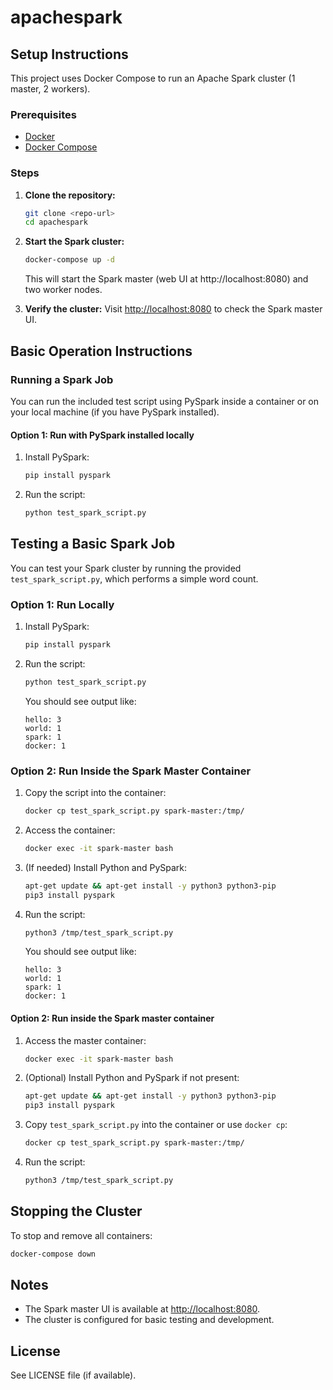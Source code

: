 # apachespark

## Setup Instructions

This project uses Docker Compose to run an Apache Spark cluster (1 master, 2 workers).

### Prerequisites

- [Docker](https://docs.docker.com/get-docker/)
- [Docker Compose](https://docs.docker.com/compose/install/)

### Steps

1. **Clone the repository:**
	```bash
	git clone <repo-url>
	cd apachespark
	```

2. **Start the Spark cluster:**
	```bash
	docker-compose up -d
	```
	This will start the Spark master (web UI at http://localhost:8080) and two worker nodes.

3. **Verify the cluster:**
	Visit [http://localhost:8080](http://localhost:8080) to check the Spark master UI.

## Basic Operation Instructions

### Running a Spark Job

You can run the included test script using PySpark inside a container or on your local machine (if you have PySpark installed).

#### Option 1: Run with PySpark installed locally

1. Install PySpark:
	```bash
	pip install pyspark
	```
2. Run the script:
	```bash
	python test_spark_script.py
	```

## Testing a Basic Spark Job

You can test your Spark cluster by running the provided `test_spark_script.py`, which performs a simple word count.

### Option 1: Run Locally

1. Install PySpark:
	```bash
	pip install pyspark
	```
2. Run the script:
	```bash
	python test_spark_script.py
	```
	You should see output like:
	```
	hello: 3
	world: 1
	spark: 1
	docker: 1
	```

### Option 2: Run Inside the Spark Master Container

1. Copy the script into the container:
	```bash
	docker cp test_spark_script.py spark-master:/tmp/
	```
2. Access the container:
	```bash
	docker exec -it spark-master bash
	```
3. (If needed) Install Python and PySpark:
	```bash
	apt-get update && apt-get install -y python3 python3-pip
	pip3 install pyspark
	```
4. Run the script:
	```bash
	python3 /tmp/test_spark_script.py
	```
	You should see output like:
	```
	hello: 3
	world: 1
	spark: 1
	docker: 1
	```

#### Option 2: Run inside the Spark master container

1. Access the master container:
	```bash
	docker exec -it spark-master bash
	```
2. (Optional) Install Python and PySpark if not present:
	```bash
	apt-get update && apt-get install -y python3 python3-pip
	pip3 install pyspark
	```
3. Copy `test_spark_script.py` into the container or use `docker cp`:
	```bash
	docker cp test_spark_script.py spark-master:/tmp/
	```
4. Run the script:
	```bash
	python3 /tmp/test_spark_script.py
	```

## Stopping the Cluster

To stop and remove all containers:
```bash
docker-compose down
```

## Notes

- The Spark master UI is available at [http://localhost:8080](http://localhost:8080).
- The cluster is configured for basic testing and development.

## License

See LICENSE file (if available).

